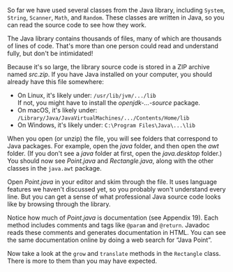 So far we have used several classes from the Java library, including `System`, `String`, `Scanner`, `Math`, and `Random`. These classes are written in Java, so you can read the source code to see how they work.


The Java library contains thousands of files, many of which are thousands of lines of code. That's more than one person could read and understand fully, but don't be intimidated!

Because it's so large, the library source code is stored in a ZIP archive named *src.zip*. If you have Java installed on your computer, you should already have this file somewhere:



* On Linux, it's likely under: `/usr/lib/jvm/.../lib` <br/> If not, you might have to install the *openjdk-...-source* package.
* On macOS, it's likely under: <br/> `/Library/Java/JavaVirtualMachines/.../Contents/Home/lib`
* On Windows, it's likely under: `C:\Program Files\Java\...\lib`



When you open (or unzip) the file, you will see folders that correspond to Java packages. For example, open the *java* folder, and then open the *awt* folder. (If you don't see a *java* folder at first, open the *java.desktop* folder.) You should now see *Point.java* and *Rectangle.java*, along with the other classes in the `java.awt` package.

Open *Point.java* in your editor and skim through the file. It uses language features we haven't discussed yet, so you probably won't understand every line. But you can get a sense of what professional Java source code looks like by browsing through the library.


Notice how much of *Point.java* is documentation (see Appendix 19). Each method includes comments and tags like `@param` and `@return`. Javadoc reads these comments and generates documentation in HTML. You can see the same documentation online by doing a web search for “Java Point”.

Now take a look at the `grow` and `translate` methods in the `Rectangle` class. There is more to them than you may have expected.